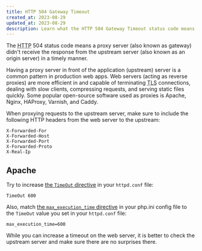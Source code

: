 ```yaml
---
title: HTTP 504 Gateway Timeout
created_at: 2023-08-29
updated_at: 2023-08-29
description: Learn what the HTTP 504 Gateway Timeout status code means, when it happens, and how to solve it in Apache.
---
```


The <abbr title="Hypertext Transfer Protocol">HTTP</abbr> 504 status code means a proxy server (also known as gateway) didn't receive the response from the upstream server (also known as an origin server) in a timely manner.

Having a proxy server in front of the application (upstream) server is a common pattern in production web apps. Web servers (acting as reverse proxies) are more efficient in and capable of terminating <abbr title="Transport Layer Security">TLS</abbr> connections, dealing with slow clients, compressing requests, and serving static files quickly. Some popular open-source software used as proxies is Apache, Nginx, HAProxy, Varnish, and Caddy.

When proxying requests to the upstream server, make sure to include the following HTTP headers from the web server to the upstream:

    X-Forwarded-For
    X-Forwarded-Host
    X-Forwarded-Port
    X-Forwarded-Proto
    X-Real-Ip

## Apache

Try to increase <a href="https://httpd.apache.org/docs/current/mod/core.html#timeout" target="_blank" rel="noopener">the `TimeOut` directive</a> in your `httpd.conf` file:

    TimeOut 600

Also, match <a href="https://www.php.net/manual/en/info.configuration.php#ini.max-execution-time" target="_blank" rel="noopener">the `max_execution_time` directive</a> in your php.ini config file to the `TimeOut` value you set in your `httpd.conf` file:

    max_execution_time=600

While you can increase a timeout on the web server, it is better to check the upstream server and make sure there are no surprises there.
